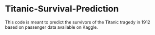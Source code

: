 # Titanic-Survival-Prediction
This code is meant to predict the survivors of the Titanic tragedy in 1912 based on passenger data available on Kaggle.
